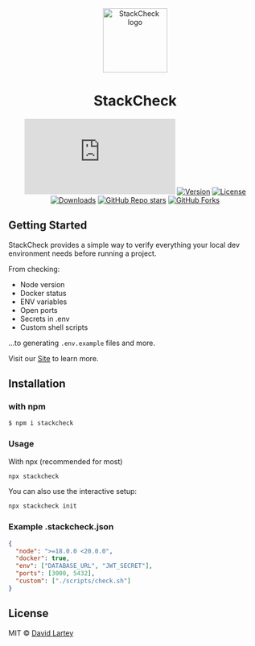<div align="center">
  <a href="https://stackcheck-seven.vercel.app">
    <picture>
      <source media="(prefers-color-scheme: dark)" srcset="https://github.com/davelart/stackcheck/blob/main/www/public/logo.png">
      <img alt="StackCheck logo" src="https://github.com/davelart/stackcheck/blob/main/www/public/logo.png" height="128">
    </picture>
  </a>
  <h1>StackCheck</h1>

[![Bundle Size](https://img.badgesize.io/https://unpkg.com/stackcheck/dist/bin/stackcheck.js?compression=gzip&style=for-the-badge&labelColor=0000FF)](https://npmjs.com/package/stackcheck)
[![Version](https://img.shields.io/npm/v/stackcheck?logo=npm&style=for-the-badge&labelColor=000000)](https://npmjs.com/package/stackcheck)
[![License](https://img.shields.io/npm/l/stackcheck?logo=npm&style=for-the-badge&labelColor=000000)](https://npmjs.com/package/stackcheck/LICENSE.md)
[![Downloads](https://img.shields.io/npm/dm/stackcheck?logo=npm&style=for-the-badge&labelColor=000000)](https://npmjs.com/package/stackcheck)
[![GitHub Repo stars](https://img.shields.io/github/stars/davelart/stackcheck?style=for-the-badge&logo=github&labelColor=000000)](https://github.com/davelart/stackcheck)
[![GitHub Forks](https://img.shields.io/github/forks/davelart/stackcheck?style=for-the-badge&logo=github&labelColor=000000)](https://github.com/davelart/stackcheck)

</div>

## Getting Started

StackCheck provides a simple way to verify everything your local dev environment needs before running a project.

From checking:
- Node version
- Docker status
- ENV variables
- Open ports
- Secrets in .env
- Custom shell scripts

...to generating `.env.example` files and more.

Visit our [Site](https://stackcheck-seven.vercel.app) to learn more.

## Installation

### with npm
```sh filename="shell" copy
$ npm i stackcheck
```

### Usage
With npx (recommended for most)

```sh filename="shell" copy
npx stackcheck
```

You can also use the interactive setup:

```sh filename="shell" copy
npx stackcheck init
```

### Example .stackcheck.json

```json
{
  "node": ">=18.0.0 <20.0.0",
  "docker": true,
  "env": ["DATABASE_URL", "JWT_SECRET"],
  "ports": [3000, 5432],
  "custom": ["./scripts/check.sh"]
}
```

## License

MIT © [David Lartey](https://github.com/davelart)